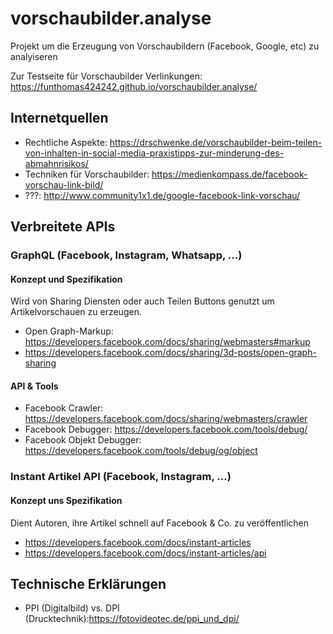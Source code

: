 # vorschaubilder.analyse
Projekt um die Erzeugung von Vorschaubildern (Facebook, Google, etc) zu analyiseren


Zur Testseite für Vorschaubilder Verlinkungen: https://funthomas424242.github.io/vorschaubilder.analyse/


## Internetquellen

* Rechtliche Aspekte: https://drschwenke.de/vorschaubilder-beim-teilen-von-inhalten-in-social-media-praxistipps-zur-minderung-des-abmahnrisikos/
* Techniken für Vorschaubilder: https://medienkompass.de/facebook-vorschau-link-bild/
* ???: http://www.community1x1.de/google-facebook-link-vorschau/

## Verbreitete APIs
### GraphQL (Facebook, Instagram, Whatsapp, ...) 
#### Konzept und Spezifikation
Wird von Sharing Diensten oder auch Teilen Buttons genutzt um Artikelvorschauen zu erzeugen. 
* Open Graph-Markup: https://developers.facebook.com/docs/sharing/webmasters#markup
* https://developers.facebook.com/docs/sharing/3d-posts/open-graph-sharing

#### API & Tools 

* Facebook Crawler: https://developers.facebook.com/docs/sharing/webmasters/crawler
* Facebook Debugger: https://developers.facebook.com/tools/debug/ 
* Facebook Objekt Debugger: https://developers.facebook.com/tools/debug/og/object

### Instant Artikel API (Facebook, Instagram, ...)
#### Konzept uns Spezifikation
Dient Autoren, ihre Artikel schnell auf Facebook & Co. zu veröffentlichen
* https://developers.facebook.com/docs/instant-articles
* https://developers.facebook.com/docs/instant-articles/api



## Technische Erklärungen
 * PPI (Digitalbild) vs. DPI (Drucktechnik):https://fotovideotec.de/ppi_und_dpi/
